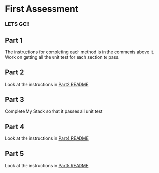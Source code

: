 # First Assessment
### LETS GO!!

## Part 1

The instructions for completing each method is in the comments above it.
Work on getting all the unit test for each section to pass.

## Part 2

Look at the instructions in [Part2 README](/src/main/java/com/codedifferently/assessment01/part02/ReadMe.md)

## Part 3
Complete My Stack so that it passes all unit test

## Part 4
Look at the instructions in [Part4 README](/src/main/java/com/codedifferently/assessment01/part04/ReadMe.md)

## Part 5
Look at the instructions in [Part5 README](/src/main/java/com/codedifferently/assessment01/part05/ReadMe.md)